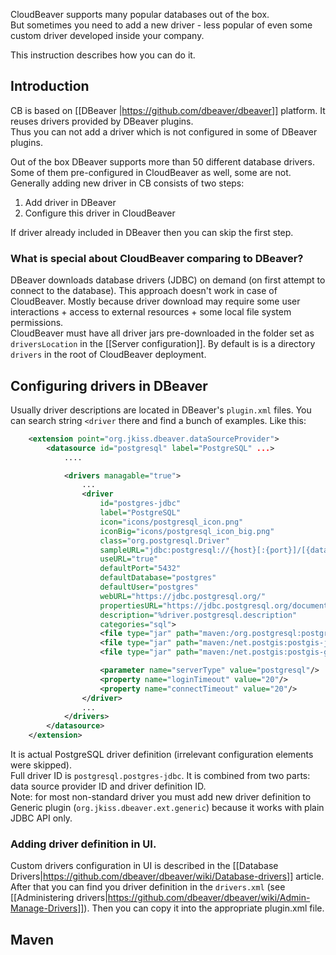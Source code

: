 CloudBeaver supports many popular databases out of the box.  
But sometimes you need to add a new driver - less popular of even some custom driver developed inside your company.  

This instruction describes how you can do it.

## Introduction

CB is based on [[DBeaver |https://github.com/dbeaver/dbeaver]] platform. It reuses drivers provided by DBeaver plugins.  
Thus you can not add a driver which is not configured in some of DBeaver plugins.

Out of the box DBeaver supports more than 50 different database drivers. Some of them pre-configured in CloudBeaver as well, some are not.  
Generally adding new driver in CB consists of two steps:
1. Add driver in DBeaver
2. Configure this driver in CloudBeaver

If driver already included in DBeaver then you can skip the first step. 

### What is special about CloudBeaver comparing to DBeaver?

DBeaver downloads database drivers (JDBC) on demand (on first attempt to connect to the database). This approach doesn't work in case of CloudBeaver. Mostly because driver download may require some user interactions + access to external resources + some local file system permissions.  
CloudBeaver must have all driver jars pre-downloaded in the folder set as `driversLocation` in the [[Server configuration]].  By default is is a directory `drivers` in the root of CloudBeaver deployment.

## Configuring drivers in DBeaver

Usually driver descriptions are located in DBeaver's `plugin.xml` files. You can search string `<driver` there and find a bunch of examples. 
Like this:
```xml
    <extension point="org.jkiss.dbeaver.dataSourceProvider">
        <datasource id="postgresql" label="PostgreSQL" ...>
            ....

            <drivers managable="true">
                ...
                <driver
                    id="postgres-jdbc"
                    label="PostgreSQL"
                    icon="icons/postgresql_icon.png"
                    iconBig="icons/postgresql_icon_big.png"
                    class="org.postgresql.Driver"
                    sampleURL="jdbc:postgresql://{host}[:{port}]/[{database}]"
                    useURL="true"
                    defaultPort="5432"
                    defaultDatabase="postgres"
                    defaultUser="postgres"
                    webURL="https://jdbc.postgresql.org/"
                    propertiesURL="https://jdbc.postgresql.org/documentation/head/connect.html#connection-parameters"
                    description="%driver.postgresql.description"
                    categories="sql">
                    <file type="jar" path="maven:/org.postgresql:postgresql:RELEASE[42.2.5]">
                    <file type="jar" path="maven:/net.postgis:postgis-jdbc:RELEASE[2.2.1]" ignore-dependencies="true" optional="true"/>
                    <file type="jar" path="maven:/net.postgis:postgis-geometry:RELEASE[2.5.0]" ignore-dependencies="true" optional="true"/>

                    <parameter name="serverType" value="postgresql"/>
                    <property name="loginTimeout" value="20"/>
                    <property name="connectTimeout" value="20"/>
                </driver>
                ...
            </drivers>
        </datasource>
    </extension>
```
It is actual PostgreSQL driver definition (irrelevant configuration elements were skipped).  
Full driver ID is `postgresql.postgres-jdbc`. It is combined from two parts: data source provider ID and driver definition ID.   
Note: for most non-standard driver you must add new driver definition to Generic plugin (`org.jkiss.dbeaver.ext.generic`) because it works with plain JDBC API only.

### Adding driver definition in UI.

Custom drivers configuration in UI is described in the [[Database Drivers|https://github.com/dbeaver/dbeaver/wiki/Database-drivers]] article.  
After that you can find you driver definition in the `drivers.xml` (see [[Administering drivers|https://github.com/dbeaver/dbeaver/wiki/Admin-Manage-Drivers]]). Then you can copy it into the appropriate plugin.xml file.

## Maven

